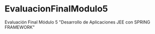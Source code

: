 # EvaluacionFinalModulo5
Evaluación Final Módulo 5 "Desarrollo de Aplicaciones JEE con SPRING FRAMEWORK"
